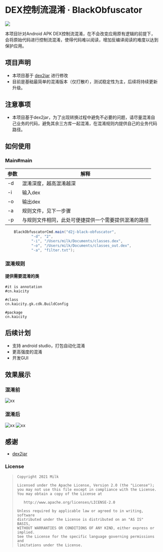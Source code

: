 # DEX控制流混淆 · BlackObfuscator

![](https://img.shields.io/badge/language-java-brightgreen.svg)

本项目针对Android APK  DEX控制流混淆，在不会改变应用原有逻辑的前提下，会将原始代码进行控制流混淆，使得代码难以阅读，增加反编译阅读的难度以达到保护应用。

## 项目声明
- 本项目基于 [dex2jar](https://github.com/pxb1988/dex2jar) 进行修改
- 目前是基础最简单的混淆版本（仅打散if），测试稳定性为主，后续将持续更新升级。

## 注意事项
- 本项目基于dex2jar，为了出现转换过程中避免不必要的问题，请尽量混淆自己业务的代码，避免其余三方库一起混淆，在混淆规则内提供自己的业务代码路径。

## 如何使用
### Main#main

参数 | 解释
---|---
-d | 混淆深度，越高混淆越深
-i | 输入dex
-o | 输出dex
-a | 规则文件，见下一步骤
-p | 与规则文件相同，此处可便捷提供一个需要提供混淆的路径

```java
    BlackObfuscatorCmd.main("d2j-black-obfuscator",
            "-d", "2",
            "-i", "/Users/milk/Documents/classes.dex",
            "-o", "/Users/milk/Documents/classes_out.dex",
            "-a", "filter.txt");
```
### 混淆规则
#### 提供需要混淆的类
```x
#it is annotation
#cn.kaicity

#class
cn.kaicity.gk.cdk.BuildConfig

#package
cn.kaicity

```

## 后续计划
- 支持 android studio，打包自动化混淆
- 更高强度的混淆
- 开发GUI

## 效果展示
### 混淆前
![xx](image/orig.png)
### 混淆后
![xx](image/obf1.png)
![xx](image/obf2.png)

## 感谢
- [dex2jar](https://github.com/pxb1988/dex2jar)

### License

> ```
> Copyright 2021 Milk
>
> Licensed under the Apache License, Version 2.0 (the "License");
> you may not use this file except in compliance with the License.
> You may obtain a copy of the License at
>
>    http://www.apache.org/licenses/LICENSE-2.0
>
> Unless required by applicable law or agreed to in writing, software
> distributed under the License is distributed on an "AS IS" BASIS,
> WITHOUT WARRANTIES OR CONDITIONS OF ANY KIND, either express or implied.
> See the License for the specific language governing permissions and
> limitations under the License.
> ```
